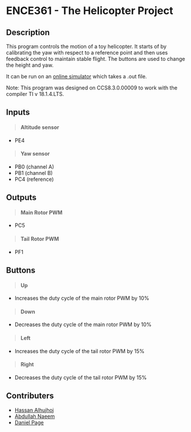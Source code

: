 # ENCE361 - The Helicopter Project 

## Description
This program controls the motion of a toy helicopter. It starts of by
calibrating the yaw with respect to a reference point and then uses
feedback control to maintain stable flight. The buttons are used to change
the height and yaw.

It can be run on an [online simulator](http://eng-labshare.canterbury.ac.nz) which takes a .out file.

Note: This program was designed on CCS8.3.0.00009 to work with the compiler TI v 18.1.4.LTS.

## Inputs

> #### Altitude sensor
- PE4

> #### Yaw sensor
- PB0 (channel A)
- PB1 (channel B)
- PC4 (reference)

## Outputs

> #### Main Rotor PWM
- PC5

> #### Tail Rotor PWM
- PF1

## Buttons

> #### Up
- Increases the duty cycle of the main rotor PWM by 10%

> #### Down
- Decreases the duty cycle of the main rotor PWM by 10%

> #### Left
- Increases the duty cycle of the tail rotor PWM by 15%

> #### Right
- Decreases the duty cycle of the tail rotor PWM by 15%

## Contributers
* [Hassan Alhujhoj](https://github.com/hassan-alhujhoj)
* [Abdullah Naeem](https://github.com/Abdullah-Naeem)
* [Daniel Page](https://github.com/Daniel-Page)
